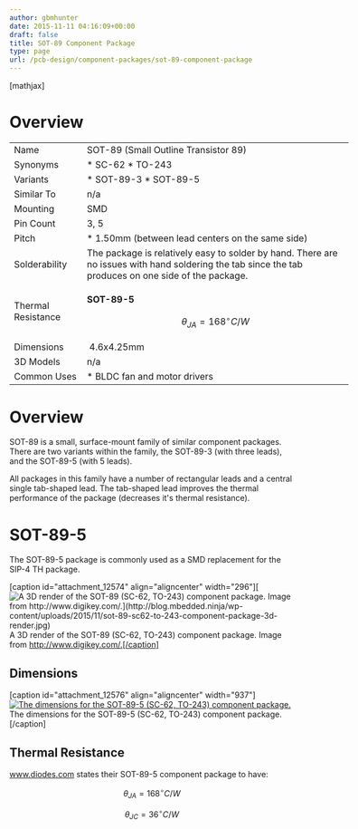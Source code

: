```yaml
---
author: gbmhunter
date: 2015-11-11 04:16:09+00:00
draft: false
title: SOT-89 Component Package
type: page
url: /pcb-design/component-packages/sot-89-component-package
---
```


[mathjax]

# Overview

<table style="width: 600px;" ><tbody ><tr >
<td >Name
</td>
<td >SOT-89 (Small Outline Transistor 89)
</td></tr><tr >
<td >Synonyms
</td>
<td >  * SC-62  * TO-243
</td></tr><tr >
<td >Variants
</td>
<td >  * SOT-89-3  * SOT-89-5
</td></tr><tr >
<td >Similar To
</td>
<td >n/a
</td></tr><tr >
<td >Mounting
</td>
<td >SMD
</td></tr><tr >
<td >Pin Count
</td>
<td >3, 5
</td></tr><tr >
<td >Pitch
</td>
<td >  * 1.50mm (between lead centers on the same side)
</td></tr><tr >
<td >Solderability
</td>
<td >The package is relatively easy to solder by hand. There are no issues with hand soldering the tab since the tab produces on one side of the package.
</td></tr><tr >
<td >Thermal Resistance
</td>
<td >

**SOT-89-5**

$$ \theta_{JA} = 168^{\circ}C/W $$

</td></tr><tr >
<td >Dimensions
</td>
<td > 4.6x4.25mm
</td></tr><tr >
<td >3D Models
</td>
<td >n/a
</td></tr><tr >
<td >Common Uses
</td>
<td >  * BLDC fan and motor drivers
</td></tr></tbody></table>

# Overview

SOT-89 is a small, surface-mount family of similar component packages. There are two variants within the family, the SOT-89-3 (with three leads), and the SOT-89-5 (with 5 leads).

All packages in this family have a number of rectangular leads and a central single tab-shaped lead. The tab-shaped lead improves the thermal performance of the package (decreases it's thermal resistance).

# SOT-89-5

The SOT-89-5 package is commonly used as a SMD replacement for the SIP-4 TH package.

[caption id="attachment_12574" align="aligncenter" width="296"][![A 3D render of the SOT-89 (SC-62, TO-243) component package. Image from http://www.digikey.com/.](http://blog.mbedded.ninja/wp-content/uploads/2015/11/sot-89-sc62-to-243-component-package-3d-render.jpg)
](http://blog.mbedded.ninja/wp-content/uploads/2015/11/sot-89-sc62-to-243-component-package-3d-render.jpg) A 3D render of the SOT-89 (SC-62, TO-243) component package. Image from http://www.digikey.com/.[/caption]

## Dimensions

[caption id="attachment_12576" align="aligncenter" width="937"][![The dimensions for the SOT-89-5 (SC-62, TO-243) component package.](http://blog.mbedded.ninja/wp-content/uploads/2015/11/sot-89-sc62-to-243-component-package-dimensions.jpg.png)
](http://blog.mbedded.ninja/wp-content/uploads/2015/11/sot-89-sc62-to-243-component-package-dimensions.jpg.png) The dimensions for the SOT-89-5 (SC-62, TO-243) component package.[/caption]

## Thermal Resistance

www.diodes.com states their SOT-89-5 component package to have:

$$ \theta_{JA} = 168^{\circ}C/W $$

$$ \theta_{JC} = 36^{\circ}C/W $$
